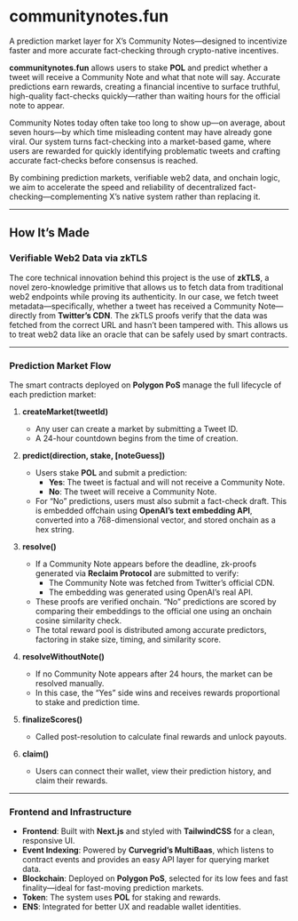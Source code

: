 # communitynotes.fun

A prediction market layer for X’s Community Notes—designed to incentivize faster and more accurate fact-checking through crypto-native incentives.

**communitynotes.fun** allows users to stake **POL** and predict whether a tweet will receive a Community Note and what that note will say. Accurate predictions earn rewards,
creating a financial incentive to surface truthful, high-quality fact-checks quickly—rather than waiting hours for the official note to appear.

Community Notes today often take too long to show up—on average, about seven hours—by which time misleading content may have already gone viral. Our system turns fact-checking into
a market-based game, where users are rewarded for quickly identifying problematic tweets and crafting accurate fact-checks before consensus is reached.

By combining prediction markets, verifiable web2 data, and onchain logic, we aim to accelerate the speed and reliability of decentralized fact-checking—complementing X’s native
system rather than replacing it.

---

## How It’s Made

### Verifiable Web2 Data via zkTLS

The core technical innovation behind this project is the use of **zkTLS**, a novel zero-knowledge primitive that allows us to fetch data from traditional web2 endpoints while
proving its authenticity. In our case, we fetch tweet metadata—specifically, whether a tweet has received a Community Note—directly from **Twitter’s CDN**. The zkTLS proofs verify
that the data was fetched from the correct URL and hasn’t been tampered with. This allows us to treat web2 data like an oracle that can be safely used by smart contracts.

---

### Prediction Market Flow

The smart contracts deployed on **Polygon PoS** manage the full lifecycle of each prediction market:

1. **createMarket(tweetId)**

   - Any user can create a market by submitting a Tweet ID.
   - A 24-hour countdown begins from the time of creation.

2. **predict(direction, stake, [noteGuess])**

   - Users stake **POL** and submit a prediction:
     - **Yes**: The tweet is factual and will not receive a Community Note.
     - **No**: The tweet will receive a Community Note.
   - For “No” predictions, users must also submit a fact-check draft. This is embedded offchain using **OpenAI’s text embedding API**, converted into a 768-dimensional vector, and
     stored onchain as a hex string.

3. **resolve()**

   - If a Community Note appears before the deadline, zk-proofs generated via **Reclaim Protocol** are submitted to verify:
     - The Community Note was fetched from Twitter’s official CDN.
     - The embedding was generated using OpenAI’s real API.
   - These proofs are verified onchain. “No” predictions are scored by comparing their embeddings to the official one using an onchain cosine similarity check.
   - The total reward pool is distributed among accurate predictors, factoring in stake size, timing, and similarity score.

4. **resolveWithoutNote()**

   - If no Community Note appears after 24 hours, the market can be resolved manually.
   - In this case, the “Yes” side wins and receives rewards proportional to stake and prediction time.

5. **finalizeScores()**

   - Called post-resolution to calculate final rewards and unlock payouts.

6. **claim()**
   - Users can connect their wallet, view their prediction history, and claim their rewards.

---

### Frontend and Infrastructure

- **Frontend**: Built with **Next.js** and styled with **TailwindCSS** for a clean, responsive UI.
- **Event Indexing**: Powered by **Curvegrid’s MultiBaas**, which listens to contract events and provides an easy API layer for querying market data.
- **Blockchain**: Deployed on **Polygon PoS**, selected for its low fees and fast finality—ideal for fast-moving prediction markets.
- **Token**: The system uses **POL** for staking and rewards.
- **ENS**: Integrated for better UX and readable wallet identities.
